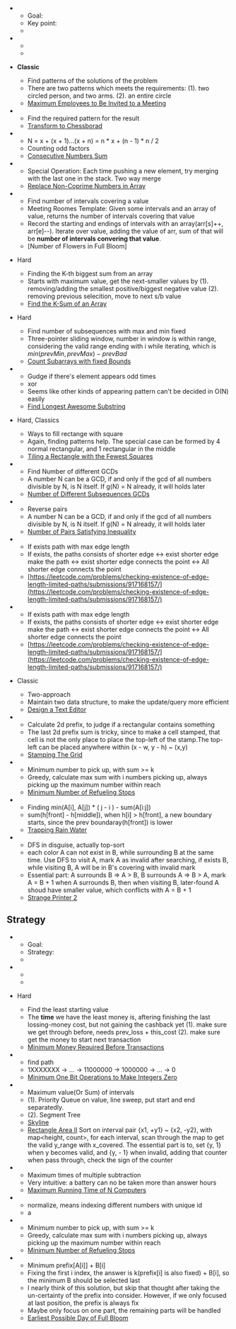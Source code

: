 
* 
	* Goal:
	* Key point:
	* 


* 
	* 
	* 


* **Classic** 
	* Find patterns of the solutions of the problem
	* There are two patterns which meets the requirements: (1). two circled person, and two arms. (2). an entire circle
	* [Maximum Employees to Be Invited to a Meeting](https://leetcode.com/problems/maximum-employees-to-be-invited-to-a-meeting/solutions/1660944/c-dfs-with-illustration/?orderBy=most_votes)


* 
	* Find the required pattern for the result
	* [Transform to Chessborad](https://leetcode.com/problems/transform-to-chessboard/solutions/114847/c-java-python-solution-with-explanation/)

* 
	* N = x + (x + 1)...(x + n) = n * x + (n - 1) * n / 2
	* Counting odd factors
	* [Consecutive Numbers Sum](https://leetcode.com/problems/consecutive-numbers-sum/solutions/128947/java-c-python-fastest-count-odd-factors-o-logn/?orderBy=most_votes)

* 
	* Special Operation: Each time pushing a new element,  try merging with the last one in the stack. Two way merge
	* [Replace Non-Coprime Numbers in Array](https://leetcode.com/problems/replace-non-coprime-numbers-in-array/)

* 
	* Find number of intervals covering a value
	* Meeting Roomes Template: Given some intervals and an array of value, returns the number of intervals covering that value
	* Record the starting and endings of intervals with an array(arr\[s\]++, arr\[e\]--). Iterate over value, adding the value of arr, sum of that will be **number of intervals convering that value**.
	* [Number of Flowers in Full Bloom]

* Hard
	* Finding the K-th biggest sum from an array
	* Starts with maximum value, get the next-smaller values by (1). removing/adding the smallest positive/biggest negative value (2). removing previous selecition, move to next s/b value
	* [Find the K-Sum of an Array](https://leetcode.com/problems/find-the-k-sum-of-an-array/solutions/2457384/priority-queue-c/?orderBy=most_votes)

* Hard
	* Find number of subsequences with max and min fixed
	* Three-pointer sliding window, number in window is within range, considering the valid range ending with i while iterating, which is $min(prevMin, prevMax) - prevBad$
	* [Count Subarrays with fixed Bounds](https://leetcode.com/problems/count-subarrays-with-fixed-bounds/solutions/2708099/java-c-python-sliding-window-with-explanation/?orderBy=most_votes)

* 
	*  Gudge if there's element appears odd times
	* xor
	* Seems like other kinds of appearing pattern can't be decided in O(N) easily
	* [Find Longest Awesome Substring](https://leetcode.com/problems/find-longest-awesome-substring/)

  
* Hard, Classics
	* Ways to fill rectange with square
	* Again, finding patterns help. The special case can be formed by 4 normal rectangular, and 1 rectangular in the middle
	* [Tiling a Rectangle with the Fewest Squares](https://leetcode.com/problems/tiling-a-rectangle-with-the-fewest-squares/solutions/414260/8ms-memorized-backtrack-solution-without-special-case/?orderBy=most_votes)


* 
	* Find Number of different GCDs
	* A number N can be a GCD, if and only if the gcd of all numbers divisible by N, is N itself. If g(N) = N already, it will holds later
	* [Number of Different Subsequences GCDs](https://leetcode.com/problems/number-of-different-subsequences-gcds/description/)


* 
	* Reverse pairs
	* A number N can be a GCD, if and only if the gcd of all numbers divisible by N, is N itself. If g(N) = N already, it will holds later
	* [Number of Pairs Satisfying Inequality](https://leetcode.com/problems/number-of-pairs-satisfying-inequality/solutions/2646606/python-reverse-pairs/?orderBy=most_votes)



* 
	* If exists path with max edge length
	* If exists, the paths consists of shorter edge <-> exist shorter edge make the path <-> exist shorter edge connects the point <-> All shorter edge connects the point
	* [https://leetcode.com/problems/checking-existence-of-edge-length-limited-paths/submissions/917168157/](https://leetcode.com/problems/checking-existence-of-edge-length-limited-paths/submissions/917168157/)


* 
	* If exists path with max edge length
	* If exists, the paths consists of shorter edge <-> exist shorter edge make the path <-> exist shorter edge connects the point <-> All shorter edge connects the point
	* [https://leetcode.com/problems/checking-existence-of-edge-length-limited-paths/submissions/917168157/](https://leetcode.com/problems/checking-existence-of-edge-length-limited-paths/submissions/917168157/)

* Classic
	* Two-approach
	* Maintain two data structure, to make the update/query more efficient
	* [Design a Text Editor](https://leetcode.com/problems/design-a-text-editor/description/)

* 
	*  Calculate 2d prefix, to judge if a rectangular contains something
	* The last 2d prefix sum is tricky, since to make a cell stamped, that cell is not the only place to place the top-left of the stamp.The top-left can be placed anywhere within (x - w, y - h) ~ (x,y)
	* [Stamping The Grid](https://leetcode.com/problems/stamping-the-grid/description/)

* 
	* Minimum number to pick up, with sum >= k
	* Greedy, calculate max sum with i numbers picking up, always picking up the maximum number within reach
	* [Minimum Number of Refueling Stops](https://leetcode.com/problems/minimum-number-of-refueling-stops/submissions/917314858/)


* 
	* Finding min(A[i], A[j]) * ( j - i ) - sum(A[i:j])
	* sum(h\[front\] - h\[middle\]), when h[i] > h[front],  a new boundary starts, since the prev boundaray(h[front]) is lower
	* [Trapping Rain Water](https://leetcode.com/problems/trapping-rain-water/)

* 
	* DFS in disguise, actually top-sort
	* each color A can not exist in B, while surrounding B at the same time. Use DFS to visit A, mark A as invalid after searching, if exists B, while visiting B, A will be in B's covering with invalid mark
	* Essential part: A surrounds B => A > B, B surrounds A => B > A, mark A = B + 1 when A surrounds B, then when visiting B, later-found A shoud have smaller value, which conflicts with A = B + 1
	* [Strange Printer 2](https://leetcode.com/problems/strange-printer-ii/submissions/920702448/)


## Strategy
* 
	* Goal:
	* Strategy:
	* 


* 
	* 
	* 

* Hard
	* Find the least starting value
	* The **time** we have the least money is, aftering finishing the last lossing-money cost, but not gaining the cashback yet (1). make sure we get through before, needs prev_loss + this_cost (2). make sure get the money to start next transaction
	* [Minimum Money Required Before Transactions](https://leetcode.com/problems/minimum-money-required-before-transactions/solutions/2588034/java-c-python-easy-and-coincise/?orderBy=most_votes)


* 
	* find path
	* 1XXXXXXX -> ... -> 11000000 -> 1000000 -> ... -> 0
	* [Minimum One Bit Operations to Make Integers Zero](https://leetcode.com/problems/minimum-one-bit-operations-to-make-integers-zero/solutions/877741/c-solution-with-explanation/?orderBy=most_votes)

* 
	* Maximum value(Or Sum) of intervals
	* (1). Priority Queue on value, line sweep, put start and end separatedly. 
	* (2). Segment Tree
	* [Skyline](https://leetcode.com/problems/the-skyline-problem/solutions/61273/c-69ms-19-lines-o-nlogn-clean-solution-with-comments/)
	* [Rectangle Area II](https://leetcode.com/problems/rectangle-area-ii/solutions/137941/java-treemap-solution-inspired-by-skyline-and-meeting-room/?orderBy=most_votes) Sort on interval pair {x1,  +y1}  ~ {x2, -y2}, with map<height, count>, for each interval, scan through the map to get the valid y_range with x_covered. The essential part is to, set {y, 1} when y becomes valid, and {y, - 1} when invalid, adding that counter when pass through, check the sign of the counter

* 
	* Maximum times of multiple subtraction
	* Very intuitive: a battery can no be taken more than answer hours 
	* [Maximum Running Time of N Computers](https://leetcode.com/problems/maximum-running-time-of-n-computers/solutions/1693347/heap-vs-binary-search/?orderBy=most_votes )


* 
	*  normalize, means indexing different numbers with unique id
	* a

* 
	* Minimum number to pick up, with sum >= k
	* Greedy, calculate max sum with i numbers picking up, always picking up the maximum number within reach
	* [Minimum Number of Refueling Stops](https://leetcode.com/problems/minimum-number-of-refueling-stops/submissions/917314858/)

* 
	* Minimum prefix\[A\[i\]\] +  B\[i\]
	* Fixing the first i index, the answer is k(prefix\[i\] is also fixed) + B\[i\], so the minimum B should be selected last
	* I nearly think of this solution, but skip that thought after taking the un-certainty of the prefix  into consider. However, if we only focused at last position, the prefix is always fix
	* Maybe only focus on one part, the remaining parts will be handled
	* [Earliest Possible Day of Full Bloom](https://leetcode.com/problems/earliest-possible-day-of-full-bloom/description/)